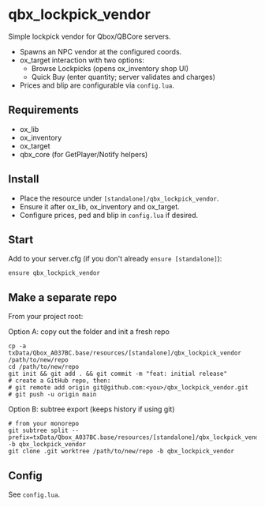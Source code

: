 qbx_lockpick_vendor
===================

Simple lockpick vendor for Qbox/QBCore servers.

- Spawns an NPC vendor at the configured coords.
- ox_target interaction with two options:
  - Browse Lockpicks (opens ox_inventory shop UI)
  - Quick Buy (enter quantity; server validates and charges)
- Prices and blip are configurable via `config.lua`.

Requirements
------------
- ox_lib
- ox_inventory
- ox_target
- qbx_core (for GetPlayer/Notify helpers)

Install
-------
- Place the resource under `[standalone]/qbx_lockpick_vendor`.
- Ensure it after ox_lib, ox_inventory and ox_target.
- Configure prices, ped and blip in `config.lua` if desired.

Start
-----
Add to your server.cfg (if you don't already `ensure [standalone]`):

```
ensure qbx_lockpick_vendor
```

Make a separate repo
--------------------
From your project root:

Option A: copy out the folder and init a fresh repo

```
cp -a txData/Qbox_A037BC.base/resources/[standalone]/qbx_lockpick_vendor /path/to/new/repo
cd /path/to/new/repo
git init && git add . && git commit -m "feat: initial release"
# create a GitHub repo, then:
# git remote add origin git@github.com:<you>/qbx_lockpick_vendor.git
# git push -u origin main
```

Option B: subtree export (keeps history if using git)

```
# from your monorepo
git subtree split --prefix=txData/Qbox_A037BC.base/resources/[standalone]/qbx_lockpick_vendor -b qbx_lockpick_vendor
git clone .git worktree /path/to/new/repo -b qbx_lockpick_vendor
```

Config
------
See `config.lua`.

